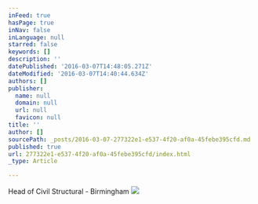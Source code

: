 ```yaml
---
inFeed: true
hasPage: true
inNav: false
inLanguage: null
starred: false
keywords: []
description: ''
datePublished: '2016-03-07T14:48:05.271Z'
dateModified: '2016-03-07T14:40:44.634Z'
authors: []
publisher:
  name: null
  domain: null
  url: null
  favicon: null
title: ''
author: []
sourcePath: _posts/2016-03-07-277322e1-e537-4f20-af0a-45febe395cfd.md
published: true
url: 277322e1-e537-4f20-af0a-45febe395cfd/index.html
_type: Article

---
```

Head of Civil Structural - Birmingham
![](https://the-grid-user-content.s3-us-west-2.amazonaws.com/986b45ec-eb79-4f17-b45b-3cce3d3692cb.jpg)